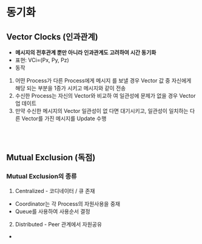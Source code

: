 # 동기화


## Vector Clocks (인과관계)
- **메시지의 전후관계 뿐만 아니라 인과관계도 고려하여 시간 동기화**
- 표현: VCi=(Px, Py, Pz)
- 동작 
1) 어떤 Process가 다른 Process에게 메시지 를 보낼 경우 Vector 값 중 자신에게 해당 되는 부분을 1증가 시키고 메시지와 같이 전송 
2) 수신한 Process는 자신의 Vector와 비교하 여 일관성에 문제가 없을 경우 Vector 업 데이트 
3) 만약 수신한 메시지의 Vector 일관성이 없 다면 대기시키고, 일관성이 일치하는 다른 Vector를 가진 메시지를 Update 수행

<br>
<br>

## Mutual Exclusion (독점)

### Mutual Exclusion의 종류

1. Centralized - 코디네이터 / 큐 존재
- Coordinator는 각 Process의 자원사용을 중재
- Queue를 사용하여 사용순서 결정

2. Distributed - Peer 관계에서 자원공유
- 

